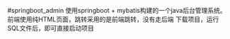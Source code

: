 #springboot_admin
使用springboot + mybatis构建的一个java后台管理系统。
前端使用纯HTML页面，跳转采用的是前端跳转，没有走后端
下载项目，运行SQL文件后，即可直接启动项目

